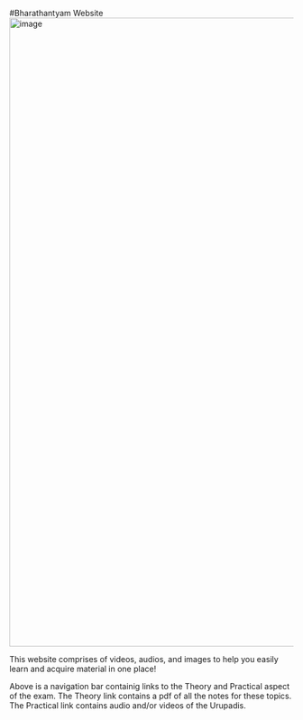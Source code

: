#Bharathantyam Website
<img width="1115" alt="image" src="https://github.com/dharsh-sakthi/bharathanatyam.github.io/assets/117792973/669395cd-8955-4a12-85b7-dd5a2b8d5faa">

This website comprises of videos, audios, and images to help you easily learn and acquire material in one place!

Above is a navigation bar containig links to the Theory and Practical aspect of the exam. The Theory link contains a pdf of all the notes for these topics. The Practical link contains audio and/or videos of the Urupadis.
